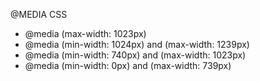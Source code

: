 @MEDIA CSS

- @media (max-width: 1023px)
- @media (min-width: 1024px) and (max-width: 1239px)
- @media (min-width: 740px) and (max-width: 1023px)
- @media (min-width: 0px) and (max-width: 739px)
